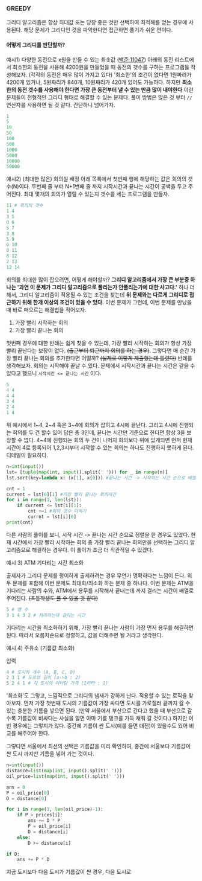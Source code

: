 ### GREEDY
그리디 알고리즘은 항상 최대값 또는 당장 좋은 것만 선택하여 최적해를 얻는 경우에 사용된다. 해당 문제가 그리디인 것을 파악한다면 접근하면 풀기가 쉬운 편이다.

#### 어떻게 그리디를 판단할까?

예시1) 다양한 동전으로 x원을 만들 수 있는 최솟값 ([백준 11047](https://www.acmicpc.net/problem/11047))
아래의 동전 리스트에서 최소한의 동전을 사용해 4200원을 만들었을 때 동전의 갯수를 구하는 프로그램을 작성해보자. (각각의 동전은 매우 많이 가지고 있다)
'최소한'의 조건이 없다면 1원짜리가 4200개 있거나, 5원짜리가 840개, 10원짜리가 420개 있어도 가능하다. 하지만 **최소한의 동전 갯수를 사용해야 한다면 가장 큰 동전부터 낼 수 있는 만큼 많이 내야한다** 이런 문제들이 전형적인 그리디 형태로 해결할 수 있는 문제다. 풀이 방법은 많은 것 부터 `//` 연산자를 사용하면 될 것 같다. 간단하니 넘어가자.

````python
1
5
10
50
100
500
1000
5000
10000
50000
````


예시2) (최대한 많은) 회의실 배정
아래 목록에서 첫번째 행에 해당하는 값은 회의의 갯수(N)이다. 두번째 줄 부터 N+1번째 줄 까지 시작시간과 끝나는 시간이 공백을 두고 주어진다. 최대 몇개의 회의가 열릴 수 있는지 갯수를 세는 프로그램을 만들자.

````python
11 # 회의의 갯수
1 4
3 5
0 6
5 7
3 8
5 9
6 10
8 11
8 12
2 13
12 14
````
회의를 최대한 많이 잡으려면, 어떻게 해야할까? **그리디 알고리즘에서 가장 큰 부분중 하나는 '과연 이 문제가 그리디 알고리즘으로 풀리는가 안풀리는가에 대한 사고다.'** 하나 더해서, 그리디 알고리즘이 적용될 수 있는 조건을 찾는데 **위 문제와는 다르게 그리디로 접근하기 위해 한개 이상의 조건이 있을 수 있다.** 이번 문제가 그런데, 이번 문제를 만났을 때 바로 떠오르는 해결법을 적어보자.
1. 가장 빨리 시작하는 회의
2. 가장 빨리 끝나는 회의

첫번째 경우에 대한 반례는 쉽게 찾을 수 있는데, 가장 빨리 시작하는 회의가 항상 가장 빨리 끝난다는 보장이 없다. ~~(출근부터 퇴근까지 회의를 하는 경우)~~. 
그렇다면 매 순간 가장 빨리 끝나는 회의를 추가한다면 어떨까? ~~(실제로 이렇게 제출했는데 틀렸다)~~
반례를 생각해보자. 회의는 시작해야 끝날 수 있다. 문제에서 시작시간과 끝나는 시간은 같을 수 있다고 했으니 `시작시간 <= 끝나는 시간` 이다. 
````python
5
4 4
4 4
3 4
2 4
1 4
````
위 예시에서 1~4, 2~4 혹은 3~4에 회의가 잡히고 4시에 끝난다. 그리고 4시에 진행되는 회의를 두 건 할수 있어 답은 총 3인데, 끝나는 시간만 기준으로 한다면 항상 3을 보장할 수 없다. 4~4에 진행되는 회의 두 건이 나머지 회의보다 위에 있게되면 먼저 현재 시간이 4로 등록되어 1,2,3시부터 시작할 수 있는 회의는 하나도 진행하지 못하게 된다. 디테일이 필요하다.

````python
n=int(input())
lst= [tuple(map(int, input().split(' '))) for _ in range(n)] 
lst.sort(key=lambda x: (x[1], x[0])) #끝나는 시간 -> 시작하는 시간 순으로 배열 정렬

cnt = 1
current = lst[0][1] #가장 빨리 끝나는 회의시간
for i in range(1, len(lst)):
    if current <= lst[i][1]:
        cnt +=1 #회의 갯수 더하기
        currnt = lst[i][0]
print(cnt)


````

다른 사람의 풀이를 보니, 시작 시간 -> 끝나는 시간 순으로 정렬을 한 경우도 있었다. 현재 시간에서 가장 빨리 시작하는 회의 중 가장 빨리 끝나는 회의만을 선택하는 그리디 알고리즘으로 해결하는 경우다. 이 풀이가 조금 더 직관적일 수 있겠다.

예시 3) ATM 기다리는 시간 최소화

출제자가 그리디 문제를 평이하게 출제하려는 경우 무언가 명확하다는 느낌이 든다. 위 두 문제를 포함해 이번 문제도 최대화/최소화 하는 문제 중 하나다.
이번 문제는 ATM을 기다리는 사람의 수와, ATM에서 용무를 시작해서 끝내는데 까지 걸리는 시간이 배열로 주어진다. ~~(초등학생도 풀 수 있을 것 같다)~~
````python
5 # 명 수
3 1 4 3 2 # 처리하는데 걸리는 시간
````
기다리는 시간을 최소화하기 위해, 가장 빨리 끝나는 사람이 가장 먼저 용무를 해결하면 된다. 따라서 오름차순으로 정렬하고, 값을 더해주면 될 거라고 생각한다.

예시 4) 주유소 (기름값 최소화)

입력
````python
4 # 도시의 개수 (A, B, C, D)
2 3 1 # 도로의 길이 (a->b : 2)
5 2 4 1 # 각 도시의 리터당 가격 (1리터 : 1)
````

'최소화'도 그렇고, 느낌적으로 그리디의 냄새가 강하게 난다. 적용할 수 있는 로직을 찾아보자.
먼저 가장 첫번째 도시의 기름값이 가장 싸다면 도시를 가로질러 끝까지 갈 수 있는 충분한 기름을 넣으면 된다. (만약 서울에서 부산으로 간다고 했을 때 부산으로 갈수록 기름값이 비싸다는 사실을 알면 아마 기름 탱크를 가득 채워 갈 것이다.) 하지만 이번 경우에는 그렇지가 않다. 중간에 기름이 싼 도시(예를 들면 대전)이 있을수도 있어 비교를 해주어야 한다.

그렇다면 서울에서 최선의 선택은 기름값을 미리 확인하여, 중간에 서울보다 기름값이 싼 도시 까지만 기름을 넣어 가는 것이다.

````python
n=int(input())
distance=list(map(int, input().split(' ')))
oil_price=list(map(int, input().split(' ')))

ans = 0
P = oil_price[0]
D = distance[0]

for i in range(1, len(oil_price)-1):
    if P > prices[i]:
        ans += D * P
        P = oil_price[i]
        D = distance[i]
    else:
        D += distance[i]

if D:
    ans += P * D


````

 지금 도시보다 다음 도시가 기름값이 싼 경우, 다음 도시로 